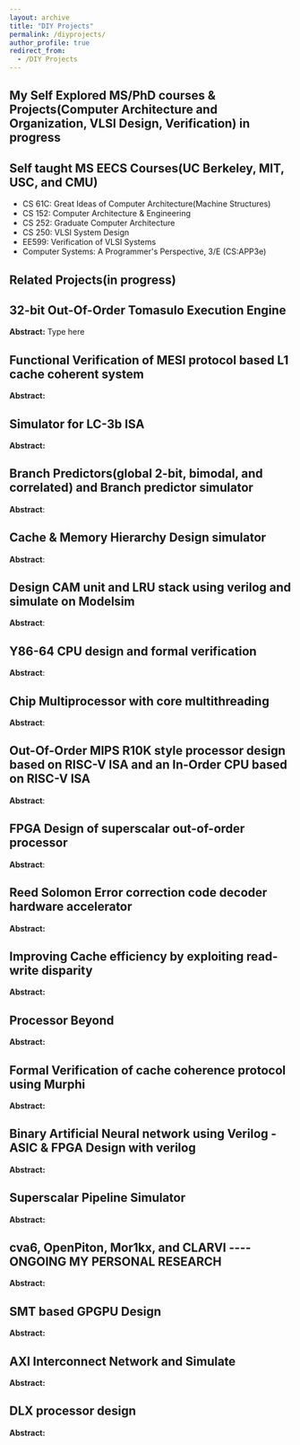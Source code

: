 ```yaml
---
layout: archive
title: "DIY Projects"
permalink: /diyprojects/
author_profile: true
redirect_from: 
  - /DIY Projects
---
```


 
 My Self Explored MS/PhD courses & Projects(Computer Architecture and Organization, VLSI Design, Verification) in progress  
------------------------------------------------------------------------------------------------------------


 Self taught MS EECS Courses(UC Berkeley, MIT, USC, and CMU)
------------------------------------------------------------------------------------------------------------
- CS 61C: Great Ideas of Computer Architecture(Machine Structures)
- CS 152: Computer Architecture & Engineering
- CS 252: Graduate Computer Architecture
- CS 250: VLSI System Design
- EE599:  Verification of VLSI Systems
- Computer Systems: A Programmer's Perspective, 3/E (CS:APP3e)

Related Projects(in progress)
------------------------------------------------------------------------------------------------------------
32-bit Out-Of-Order Tomasulo Execution Engine 
-------------------------------------------------------------------------------------------------------------
**Abstract:** Type here  

Functional Verification of  MESI protocol based L1 cache coherent system
-------------------------------------------------------------------------------------------------------------
**Abstract:** 

<!---
Pointer Analysis Debugger <a href="https://github.com/sdasgup3/symbolic-analysis" rel="some text"><i class="fab fa-fw fa-github" aria-hidden="true"></i></a> <a href="https://sdasgup3.github.io/files/pa_debugger.pdf" rel="some text"><i class="fa fa-file-powerpoint-o" aria-hidden="true" style="font-size:48px;color:black;"></i></a>
-->

Simulator for LC-3b ISA
-------------------------------------------------------------------------------------------------------------
**Abstract:** 

Branch Predictors(global 2-bit, bimodal, and correlated) and Branch predictor simulator
-------------------------------------------------------------------------------------------------------------
**Abstract**:  

Cache & Memory Hierarchy Design simulator
-------------------------------------------------------------------------------------------------------------
**Abstract**: 	

Design CAM unit and LRU stack using verilog and simulate on Modelsim
-------------------------------------------------------------------------------------------------------------
**Abstract**: 

Y86-64 CPU  design and formal verification
-------------------------------------------------------------------------------------------------------------
**Abstract**:   

Chip Multiprocessor with core multithreading
-------------------------------------------------------------------------------------------------------------
**Abstract**:  

Out-Of-Order MIPS R10K style processor design based on RISC-V ISA and an In-Order CPU based on RISC-V ISA
-------------------------------------------------------------------------------------------------------------
**Abstract**: 

<!---
## Graduate Courses
 - [Scripting Languages - Design and Implementation](http://polaris.cs.illinois.edu/CS598)
 - [Advanced Compiler Construction](https://cs.illinois.edu/courses/profile/cs526/)
 - [Parallel Computer Architectures](https://courses.engr.illinois.edu/cs533/)
 - [Parallel Programming with Migratable Objects](https://wiki.cites.illinois.edu/wiki/display/cs598lvk/Home)
 - [Introduction to Parallel Programming for Scientists and Engineers](https://cs.illinois.edu/courses/profile/CS420)
-->

FPGA Design of  superscalar out-of-order processor
-------------------------------------------------------------------------------------------------------------
**Abstract**: 


Reed Solomon Error correction code decoder hardware accelerator 
-------------------------------------------------------------------------------------------------------------
**Abstract:** 

Improving Cache efficiency by exploiting read-write disparity 
-------------------------------------------------------------------------------------------------------------
**Abstract:** 

Processor Beyond 
-------------------------------------------------------------------------------------------------------------
**Abstract:** 

Formal Verification of cache coherence protocol using Murphi 
-------------------------------------------------------------------------------------------------------------
**Abstract:** 

Binary Artificial Neural network using Verilog - ASIC & FPGA Design with verilog 
-------------------------------------------------------------------------------------------------------------
**Abstract:** 

Superscalar Pipeline Simulator 
-------------------------------------------------------------------------------------------------------------
**Abstract:** 

cva6, OpenPiton, Mor1kx, and CLARVI ---- ONGOING MY PERSONAL RESEARCH
-------------------------------------------------------------------------------------------------------------
**Abstract:** 

SMT based GPGPU Design 
-------------------------------------------------------------------------------------------------------------
**Abstract:** 

AXI Interconnect Network and Simulate 
-------------------------------------------------------------------------------------------------------------
**Abstract:** 

DLX processor design 
-------------------------------------------------------------------------------------------------------------
**Abstract:** 
